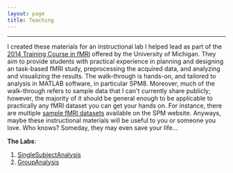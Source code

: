 ```yaml
---
layout: page
title: Teaching
---
```


---

I created these materials for an instructional lab I helped lead as part of the [2014 Training Course in fMRI](http://sitemaker.umich.edu/fmri.training.course/home) offered by the University of Michigan. They aim to provide students with practical experience in planning and designing an task-based fMRI study, preprocessing the acquired data, and analyzing and visualizing the results. The walk-through is hands-on, and tailored to analysis in MATLAB software, in particular SPM8. Moreover, much of the walk-through refers to sample data that I can't currently share publicly; however, the majority of it should be general enough to be applicable to practically any fMRI dataset you can get your hands on. For instance, there are multiple [sample fMRI datasets](http://www.fil.ion.ucl.ac.uk/spm/data/) available on the SPM website. Anyways, maybe these instructional materials will be useful to you or someone you love. Who knows? Someday, they may even save your life...

**The Labs**:

<!-- 1. [Task Design and Power](/resources/teaching/task-design-and-power/) -->
1. [SingleSubjectAnalysis](/resources/teaching/single-subject-analysis/)
2. [GroupAnalysis](/resources/teaching/group-analysis/)



